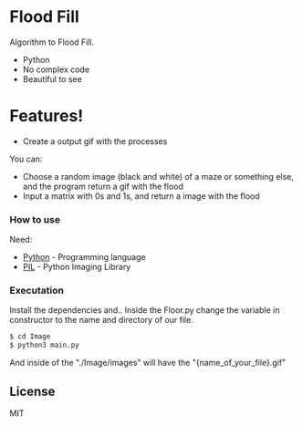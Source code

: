 # Flood Fill

Algorithm to Flood Fill.

  - Python
  - No complex code
  - Beautiful to see

# Features!

  - Create a output gif with the processes


You can:
  - Choose a random image (black and white) of a maze or something else, and the program return a gif with the flood
  - Input a matrix with 0s and 1s, and return a image with the flood



### How to use

Need:

* [Python](https://www.python.org/) - Programming language
* [PIL](https://pypi.org/project/Pillow/) - Python Imaging Library


### Executation

Install the dependencies and.. Inside the Floor.py change the variable in constructor to the name and directory of our file.

```sh
$ cd Image
$ python3 main.py
```

And inside of the "./Image/images" will have the "{name_of_your_file}.gif"

License
----

MIT
